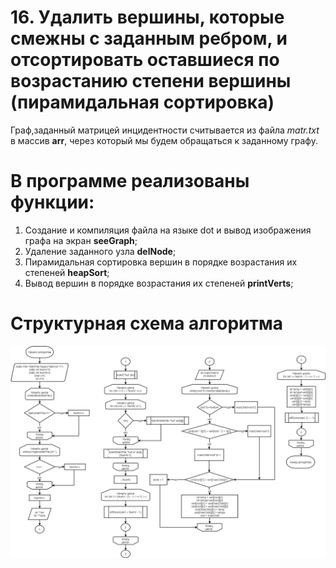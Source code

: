 # 16.	Удалить вершины, которые смежны с заданным ребром, и отсортировать оставшиеся по возрастанию степени вершины (пирамидальная сортировка)
Граф,заданный матрицей инцидентности считывается из файла *matr.txt* в массив **arr**, через который мы будем обращаться к заданному графу.
# В программе реализованы функции:
1) Создание и компиляция файла на языке dot и вывод изображения графа на экран **seeGraph**;
2) Удаление заданного узла **delNode**;
3) Пирамидальная сортировка вершин в порядке возрастания их степеней **heapSort**;
4) Вывод вершин в порядке возрастания их степеней **printVerts**;
# Структурная схема алгоритма
![Image alt](str.png)

